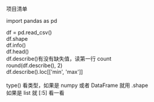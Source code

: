 项目清单

import pandas as pd 

df = pd.read_csv()  
df.shape  
df.info()  
df.head()  
df.describe()有没有缺失值，读第一行 count  
round(df.describe(),  2)  
df.describe().loc[['min', 'max']]   
<br>
type() 看类型，如果是 numpy 或者 DataFrame 就用 .shape  
如果是 list 就 [:5] 看一看  
































